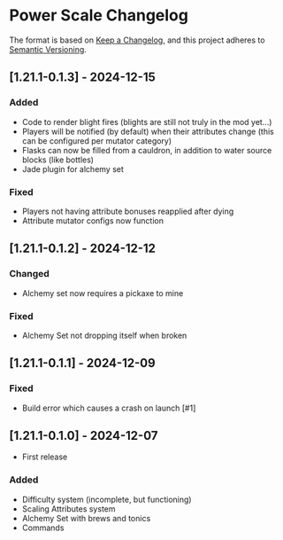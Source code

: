 # Power Scale Changelog

The format is based on [Keep a Changelog](https://keepachangelog.com/en/1.0.0/),
and this project adheres to [Semantic Versioning](https://semver.org/spec/v2.0.0.html).

## [1.21.1-0.1.3] - 2024-12-15
### Added
- Code to render blight fires (blights are still not truly in the mod yet...)
- Players will be notified (by default) when their attributes change (this can be configured per mutator category)
- Flasks can now be filled from a cauldron, in addition to water source blocks (like bottles)
- Jade plugin for alchemy set
### Fixed
- Players not having attribute bonuses reapplied after dying
- Attribute mutator configs now function

## [1.21.1-0.1.2] - 2024-12-12
### Changed
- Alchemy set now requires a pickaxe to mine
### Fixed
- Alchemy Set not dropping itself when broken

## [1.21.1-0.1.1] - 2024-12-09
### Fixed
- Build error which causes a crash on launch [#1]

## [1.21.1-0.1.0] - 2024-12-07
- First release
### Added
- Difficulty system (incomplete, but functioning)
- Scaling Attributes system
- Alchemy Set with brews and tonics
- Commands